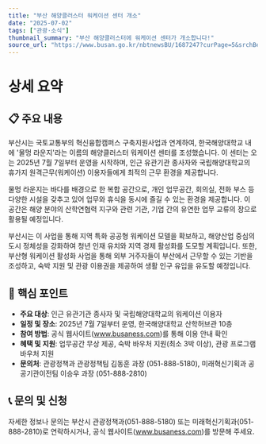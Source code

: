 ```yaml
---
title: "부산 해양클러스터 워케이션 센터 개소"
date: "2025-07-02"
tags: ["관광·소식"]
thumbnail_summary: "부산 해양클러스터에 워케이션 센터가 개소합니다!"
source_url: "https://www.busan.go.kr/nbtnewsBU/1687247?curPage=5&srchBeginDt=&srchEndDt=&srchKey=&srchText="
---
```


# 상세 요약

## 📋 주요 내용
부산시는 국토교통부의 혁신융합캠퍼스 구축지원사업과 연계하여, 한국해양대학교 내에 '물멍 라운지'라는 이름의 해양클러스터 워케이션 센터를 조성했습니다. 이 센터는 오는 2025년 7월 7일부터 운영을 시작하며, 인근 유관기관 종사자와 국립해양대학교의 휴가지 원격근무(워케이션) 이용자들에게 최적의 근무 환경을 제공합니다.

물멍 라운지는 바다를 배경으로 한 복합 공간으로, 개인 업무공간, 회의실, 전화 부스 등 다양한 시설을 갖추고 있어 업무와 휴식을 동시에 즐길 수 있는 환경을 제공합니다. 이 공간은 해양 분야의 산학연협력 지구와 관련 기관, 기업 간의 유연한 업무 교류의 장으로 활용될 예정입니다.

부산시는 이 사업을 통해 지역 특화 공공형 워케이션 모델을 확보하고, 해양산업 중심의 도시 정체성을 강화하여 청년 인재 유치와 지역 경제 활성화를 도모할 계획입니다. 또한, 부산형 워케이션 활성화 사업을 통해 외부 거주자들이 부산에서 근무할 수 있는 기반을 조성하고, 숙박 지원 및 관광 이용권을 제공하여 생활 인구 유입을 유도할 예정입니다.

## 🎯 핵심 포인트
- **주요 대상**: 인근 유관기관 종사자 및 국립해양대학교의 워케이션 이용자
- **일정 및 장소**: 2025년 7월 7일부터 운영, 한국해양대학교 산학허브관 10층
- **참여 방법**: 공식 웹사이트(www.busaness.com)를 통해 이용 안내 확인
- **혜택 및 지원**: 업무공간 무상 제공, 숙박 바우처 지원(최소 3박 이상), 관광 프로그램 바우처 지원
- **문의처**: 관광정책과 관광정책팀 김동훈 과장 (051-888-5180), 미래혁신기획과 공공기관이전팀 이승우 과장 (051-888-2810)

## 📞 문의 및 신청
자세한 정보나 문의는 부산시 관광정책과(051-888-5180) 또는 미래혁신기획과(051-888-2810)로 연락하시거나, 공식 웹사이트(www.busaness.com)를 방문해 주세요.